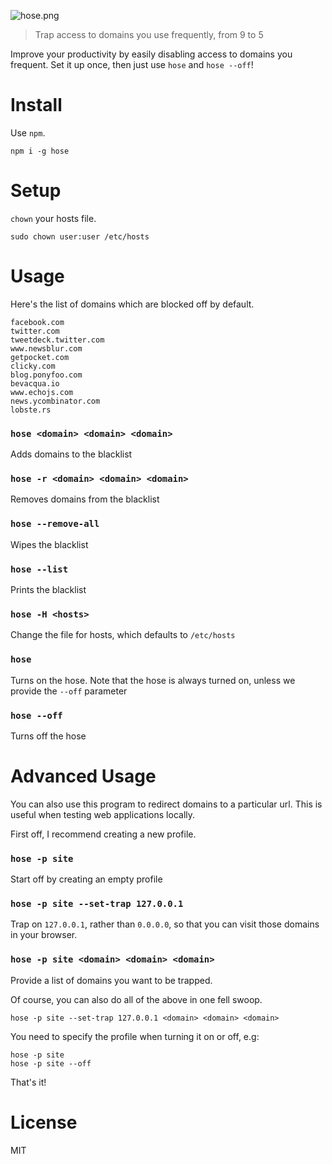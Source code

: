 ![hose.png][1]

> Trap access to domains you use frequently, from 9 to 5

Improve your productivity by easily disabling access to domains you frequent. Set it up once, then just use `hose` and `hose --off`!

# Install

Use `npm`.

```shell
npm i -g hose
```

# Setup

`chown` your hosts file.

```shell
sudo chown user:user /etc/hosts
```

# Usage

Here's the list of domains which are blocked off by default.

```
facebook.com
twitter.com
tweetdeck.twitter.com
www.newsblur.com
getpocket.com
clicky.com
blog.ponyfoo.com
bevacqua.io
www.echojs.com
news.ycombinator.com
lobste.rs
```

### `hose <domain> <domain> <domain>`

Adds domains to the blacklist

### `hose -r <domain> <domain> <domain>`

Removes domains from the blacklist

### `hose --remove-all`

Wipes the blacklist

### `hose --list`

Prints the blacklist

### `hose -H <hosts>`

Change the file for hosts, which defaults to `/etc/hosts`

### `hose`

Turns on the hose. Note that the hose is always turned on, unless we provide the `--off` parameter

### `hose --off`

Turns off the hose

# Advanced Usage

You can also use this program to redirect domains to a particular url. This is useful when testing web applications locally.

First off, I recommend creating a new profile.

### `hose -p site`

Start off by creating an empty profile

### `hose -p site --set-trap 127.0.0.1`

Trap on `127.0.0.1`, rather than `0.0.0.0`, so that you can visit those domains in your browser.

### `hose -p site <domain> <domain> <domain>`

Provide a list of domains you want to be trapped.

Of course, you can also do all of the above in one fell swoop.

```shell
hose -p site --set-trap 127.0.0.1 <domain> <domain> <domain>
```

You need to specify the profile when turning it on or off, e.g:

```shell
hose -p site
hose -p site --off
```

That's it!

# License

MIT

  [1]: http://i.imgur.com/dMPODoQ.png
